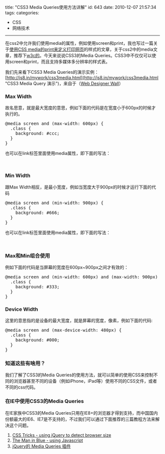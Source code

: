 title: "CSS3 Media Queries使用方法详解"
id: 643
date: 2010-12-07 21:57:34
tags: 
categories: 
- CSS
- 网络技术
---

在css2中允许我们使用media的属性，例如使用screen和print，我也写过一篇关于[使用CSS media的print来定义打印网页](http://js8.in/351.html "使用CSS控制打印页面格式")的样式的文章，关于css2中的media文章，推荐下[w3c的](http://www.w3.org/TR/CSS2/media.html)。今天来说说CSS3的Media Queries。CSS3中不仅仅可以使用screen和print，而且支持多媒体多分辨率的样式表。

我们先来看下CSS3 Media Queries的演示实例：[http://js8.in/mywork/css3media.html](http://js8.in/mywork/css3media.html "CSS3 Media Query 演示")，来自于（[Web Designer Wall](http://www.webdesignerwall.com/tutorials/css3-media-queries/)）

### Max Width

故名思意，就是最大宽度的意思，例如下面的代码是在宽度小于600px的时候才执行的。
<pre lang="css">@media screen and (max-width: 600px) {
  .class {
    background: #ccc;
  }
}
</pre>

也可以在link标签里面使用media属性，即下面的写法：
<pre lang='html'>
<link rel="stylesheet" media="screen and (max-width: 600px)" href="small.css" />
</pre>

### Min Width

跟Max Width相反，是最小宽度，例如当宽度大于900px的时候才运行下面的代码
<pre lang="css">@media screen and (min-width: 900px) {
  .class {
    background: #666;
  }
}
</pre>
<!--more-->
也可以在link标签里面使用media属性，即下面的写法：
<pre lang='html'>
<link rel="stylesheet" media="screen and (min-width: 900px)" href="big.css" />
</pre>

### Max和Min组合使用

例如下面的代码是当屏幕的宽度在600px~900px之间才有效的：
<pre lang="css">@media screen and (min-width: 600px) and (max-width: 900px) {
  .class {
    background: #333;
  }
}
</pre>

### Device Width

这里的意思指的是设备的最大宽度，就是屏幕的宽度，像素，例如下面的代码:
<pre lang="css">@media screen and (max-device-width: 480px) {
  .class {
    background: #000;
  }
}
</pre>

### 知道这些有啥用？

我们了解了CSS3的Media Queries的使用方法，就可以简单的使用CSS来控制不同的浏览器甚至不同的设备（例如iPhone，iPad等）使用不同的CSS文件，或者不同的css代码。

### 在IE中使用CSS3的Media Queries

在IE家族中CSS3的Media Queries只用在IE8+的浏览器才得到支持，而中国国内份额最大的IE6、IE7是不支持的，不过我们可以通过下面推荐的三篇教程方法来解决这个问题。

1.  [CSS Tricks - using jQuery to detect browser size](http://css-tricks.com/resolution-specific-stylesheets/)
2.  [The Man in Blue - using Javascript](http://www.themaninblue.com/experiment/ResolutionLayout/)
3.  [jQuery的 Media Queries 插件](http://plugins.jquery.com/project/MediaQueries)